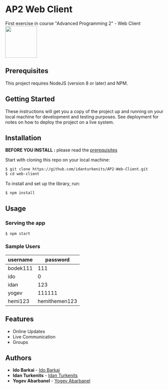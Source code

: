 # AP2 Web Client 
First exercise in course "Advanced Programming 2" - Web Client
<img src="https://user-images.githubusercontent.com/84286628/165817467-77ee218e-da91-4d19-9544-a1626b1c6aec.png" width="100" height="100">

## Prerequisites
This project requires NodeJS (version 8 or later) and NPM.

## Getting Started

These instructions will get you a copy of the project up and running on your local machine for development and testing purposes. See deployment for notes on how to deploy the project on a live system.

## Installation

**BEFORE YOU INSTALL :** please read the [prerequisites](#prerequisites)

Start with cloning this repo on your local machine:

```sh
$ git clone https://github.com/idanturkenits/AP2-Web-Client.git
$ cd web-client
```

To install and set up the library, run:

```sh
$ npm install
```
## Usage

### Serving the app

```sh
$ npm start
```

### Sample Users
| username | password |
| --- | --- |
| bodek111 | 111 |
| ido | 0 |
| idan | 123 |
| yogev | 111111 |
| hemi123 | hemithemen123 |

## Features
- Online Updates
- Live Communication
- Groups

## Authors

* **Ido Barkai** - [Ido Barkai](https://github.com/idob10)
* **Idan Turkenits** - [Idan Turkenits](https://github.com/idanturkenits)
* **Yogev Abarbanel** - [Yogev Abarbanel](https://github.com/Yogev173)